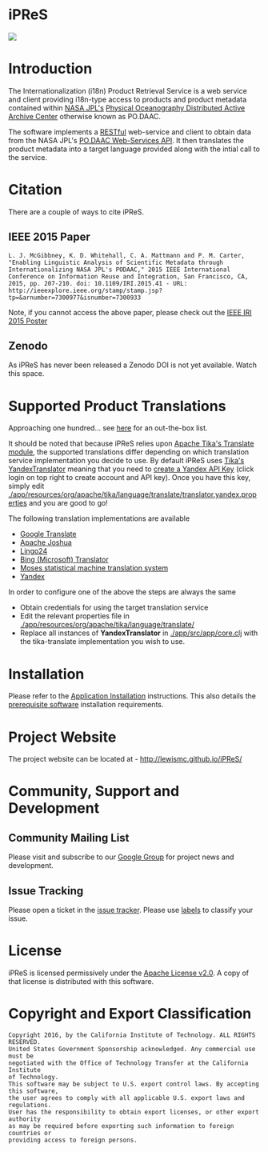 iPReS
=====

<img src="./logo/iPReS_logo.png" />

# Introduction
The Internationalization (i18n) Product Retrieval Service is a web service and client providing 
i18n-type access to products and product metadata contained within [NASA JPL's](http://www.jpl.nasa.gov/) 
[Physical Oceanography Distributed Active Archive Center](http://podaac.jpl.nasa.gov/) otherwise known as 
PO.DAAC.

The software implements a [RESTful](http://en.wikipedia.org/wiki/Representational_state_transfer) 
web-service and client to obtain data from the NASA JPL's [PO.DAAC Web-Services API](http://podaac.jpl.nasa.gov/ws/index.html). It then translates the product metadata into a target language provided along with the intial call to the service.

# Citation
There are a couple of ways to cite iPReS.

## IEEE 2015 Paper
```
L. J. McGibbney, K. D. Whitehall, C. A. Mattmann and P. M. Carter, "Enabling Linguistic Analysis of Scientific Metadata through Internationalizing NASA JPL's PODAAC," 2015 IEEE International Conference on Information Reuse and Integration, San Francisco, CA, 2015, pp. 207-210. doi: 10.1109/IRI.2015.41 - URL: http://ieeexplore.ieee.org/stamp/stamp.jsp?tp=&arnumber=7300977&isnumber=7300933
```
Note, if you cannot access the above paper, please check out the [IEEE IRI 2015 Poster](./docs/iri2015_ipres_poster.pdf)

## Zenodo
As iPReS has never been released a Zenodo DOI is not yet available. Watch this space.

# Supported Product Translations
Approaching one hundred... see [here](https://tech.yandex.com/translate/doc/dg/concepts/api-overview-docpage/#api-overview__languages) for an out-the-box list.

It should be noted that because iPReS relies upon [Apache Tika's Translate module](https://github.com/apache/tika/tree/master/tika-translate), the supported translations differ depending on which translation service implementation you decide to use.
By default iPReS uses [Tika's YandexTranslator](https://github.com/apache/tika/blob/master/tika-translate/src/main/java/org/apache/tika/language/translate/YandexTranslator.java) meaning that you need to [create a Yandex API Key](https://translate.yandex.com/) (click login on top right to create account and API key). Once you have this key, simply edit [./app/resources/org/apache/tika/language/translate/translator.yandex.properties](https://github.com/lewismc/iPReS/blob/master/app/resources/org/apache/tika/language/translate/translator.yandex.properties) and you are good to go!

The following translation implementations are available

* [Google Translate](https://translate.google.com)
* [Apache Joshua](https://joshua.apache.org)
* [Lingo24](https://www.lingo24.com)
* [Bing (Microsoft) Translator](https://www.bing.com/Translator)
* [Moses statistical machine translation system](http://www.statmt.org/moses/)
* [Yandex](https://translate.yandex.com/)

In order to configure one of the above the steps are always the same
* Obtain credentials for using the target translation service
* Edit the relevant properties file in [./app/resources/org/apache/tika/language/translate/](https://github.com/lewismc/iPReS/blob/master/app/resources/org/apache/tika/language/translate/)
* Replace all instances of **YandexTranslator** in [./app/src/app/core.clj](https://github.com/lewismc/iPReS/blob/master/app/src/app/core.clj) with the tika-translate implementation you wish to use.

# Installation 
Please refer to the [Application Installation](https://github.com/lewismc/iPReS/tree/master/app) instructions. This also details the [prerequisite software](https://github.com/lewismc/iPReS/tree/master/app#prerequisites-for-local-development) installation requirements.

# Project Website
The project website can be located at - http://lewismc.github.io/iPReS/

# Community, Support and Development

## Community Mailing List
Please visit and subscribe to our [Google Group](https://groups.google.com/forum/#!forum/ipres-capstone) for project news and development.

## Issue Tracking
Please open a ticket in the [issue tracker](https://github.com/lewismc/iPReS/issues).
Please use [labels](https://help.github.com/articles/applying-labels-to-issues-and-pull-requests/) to
classify your issue.

# License
iPReS is licensed permissively under the [Apache License v2.0](http://www.apache.org/licenses/LICENSE-2.0).
A copy of that license is distributed with this software.

# Copyright and Export Classification
```
Copyright 2016, by the California Institute of Technology. ALL RIGHTS RESERVED.
United States Government Sponsorship acknowledged. Any commercial use must be
negotiated with the Office of Technology Transfer at the California Institute
of Technology.
This software may be subject to U.S. export control laws. By accepting this software,
the user agrees to comply with all applicable U.S. export laws and regulations.
User has the responsibility to obtain export licenses, or other export authority
as may be required before exporting such information to foreign countries or
providing access to foreign persons.
```
